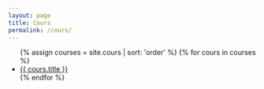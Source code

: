 ```yaml
---
layout: page
title: Cours
permalink: /cours/
---
```


<ul>
{% assign courses = site.cours | sort: 'order' %}
{% for cours in courses %}
  <li {% if page.url == cours.url %} class="active"{% endif %}>
    <a href="{{ cours.url }}">{{ cours.title }}</a>
  </li>
{% endfor %}
</ul>



